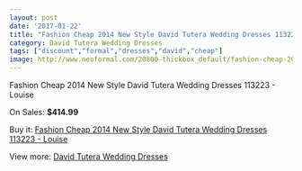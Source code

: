 ```yaml
---
layout: post
date: '2017-01-22'
title: "Fashion Cheap 2014 New Style David Tutera Wedding Dresses 113223 - Louise"
category: David Tutera Wedding Dresses
tags: ["discount","formal","dresses","david","cheap"]
image: http://www.neoformal.com/20800-thickbox_default/fashion-cheap-2014-new-style-david-tutera-wedding-dresses-113223-louise.jpg
---
```

Fashion Cheap 2014 New Style David Tutera Wedding Dresses 113223 - Louise

On Sales: **$414.99**
<a href="https://www.neoformal.com/en/david-tutera-wedding-dresses-2014/6677-fashion-cheap-2014-new-style-david-tutera-wedding-dresses-113223-louise.html"><amp-img layout="responsive" width="600" height="600" src="//www.neoformal.com/20800-thickbox_default/fashion-cheap-2014-new-style-david-tutera-wedding-dresses-113223-louise.jpg" alt="Fashion Cheap 2014 New Style David Tutera Wedding Dresses 113223 - Louise 0" /></a>
<a href="https://www.neoformal.com/en/david-tutera-wedding-dresses-2014/6677-fashion-cheap-2014-new-style-david-tutera-wedding-dresses-113223-louise.html"><amp-img layout="responsive" width="600" height="600" src="//www.neoformal.com/20801-thickbox_default/fashion-cheap-2014-new-style-david-tutera-wedding-dresses-113223-louise.jpg" alt="Fashion Cheap 2014 New Style David Tutera Wedding Dresses 113223 - Louise 1" /></a>

Buy it: [Fashion Cheap 2014 New Style David Tutera Wedding Dresses 113223 - Louise](https://www.neoformal.com/en/david-tutera-wedding-dresses-2014/6677-fashion-cheap-2014-new-style-david-tutera-wedding-dresses-113223-louise.html "Fashion Cheap 2014 New Style David Tutera Wedding Dresses 113223 - Louise")

View more: [David Tutera Wedding Dresses](https://www.neoformal.com/en/97-david-tutera-wedding-dresses-2014 "David Tutera Wedding Dresses")